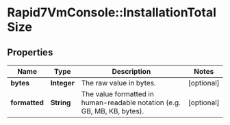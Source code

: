 # Rapid7VmConsole::InstallationTotalSize

## Properties
Name | Type | Description | Notes
------------ | ------------- | ------------- | -------------
**bytes** | **Integer** | The raw value in bytes. | [optional] 
**formatted** | **String** | The value formatted in human-readable notation (e.g. GB, MB, KB, bytes). | [optional] 


